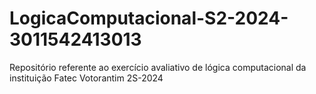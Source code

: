 # LogicaComputacional-S2-2024-3011542413013
Repositório referente ao exercício avaliativo de lógica computacional da instituição Fatec Votorantim 2S-2024
